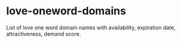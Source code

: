 # love-oneword-domains
List of love one word domain names with availability, expiration date, attractiveness, demand score.
